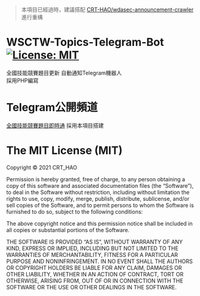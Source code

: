 > 本項目已經過時，建議搭配 [CRT-HAO/wdasec-announcement-crawler](https://github.com/CRT-HAO/wdasec-announcement-crawler) 進行重構
# WSCTW-Topics-Telegram-Bot [![License: MIT](https://img.shields.io/badge/License-MIT-yellow.svg)](https://opensource.org/licenses/MIT)
全國技能競賽題目更新 自動通知Telegram機器人  
採用PHP編寫

# Telegram公開頻道
[全國技能競賽題目即時通](https://t.me/worldskillstwnews) 
採用本項目搭建 

The MIT License (MIT)
=====================

Copyright © 2021 CRT_HAO

Permission is hereby granted, free of charge, to any person
obtaining a copy of this software and associated documentation
files (the “Software”), to deal in the Software without
restriction, including without limitation the rights to use,
copy, modify, merge, publish, distribute, sublicense, and/or sell
copies of the Software, and to permit persons to whom the
Software is furnished to do so, subject to the following
conditions:

The above copyright notice and this permission notice shall be
included in all copies or substantial portions of the Software.

THE SOFTWARE IS PROVIDED “AS IS”, WITHOUT WARRANTY OF ANY KIND,
EXPRESS OR IMPLIED, INCLUDING BUT NOT LIMITED TO THE WARRANTIES
OF MERCHANTABILITY, FITNESS FOR A PARTICULAR PURPOSE AND
NONINFRINGEMENT. IN NO EVENT SHALL THE AUTHORS OR COPYRIGHT
HOLDERS BE LIABLE FOR ANY CLAIM, DAMAGES OR OTHER LIABILITY,
WHETHER IN AN ACTION OF CONTRACT, TORT OR OTHERWISE, ARISING
FROM, OUT OF OR IN CONNECTION WITH THE SOFTWARE OR THE USE OR
OTHER DEALINGS IN THE SOFTWARE.
